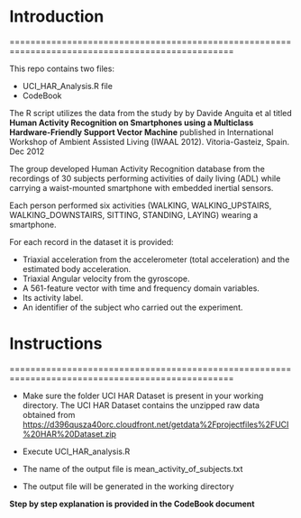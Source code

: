 # Introduction
=================================================================================================

This repo contains two files:
- UCI_HAR_Analysis.R file
- CodeBook

The R script utilizes the data from the study by  by Davide Anguita et al titled **Human Activity Recognition on Smartphones using a Multiclass Hardware-Friendly Support Vector Machine** published in International Workshop of Ambient Assisted Living (IWAAL 2012). Vitoria-Gasteiz, Spain. Dec 2012


The group developed Human Activity Recognition database from the recordings of 30 subjects performing activities of daily living (ADL) while carrying a waist-mounted smartphone with embedded inertial sensors.

Each person performed six activities (WALKING, WALKING_UPSTAIRS, WALKING_DOWNSTAIRS, SITTING, STANDING, LAYING) wearing a smartphone. 

For each record in the dataset it is provided: 
- Triaxial acceleration from the accelerometer (total acceleration) and the estimated body acceleration. 
- Triaxial Angular velocity from the gyroscope. 
- A 561-feature vector with time and frequency domain variables. 
- Its activity label. 
- An identifier of the subject who carried out the experiment.


# Instructions
=================================================================================================
- Make sure the folder UCI HAR Dataset is present in your working directory. The UCI HAR Dataset contains the unzipped raw data obtained from https://d396qusza40orc.cloudfront.net/getdata%2Fprojectfiles%2FUCI%20HAR%20Dataset.zip

- Execute UCI_HAR_analysis.R

- The name of the output file is mean_activity_of_subjects.txt

- The output file will be generated in the working directory

**Step by step explanation is provided in the CodeBook document**
